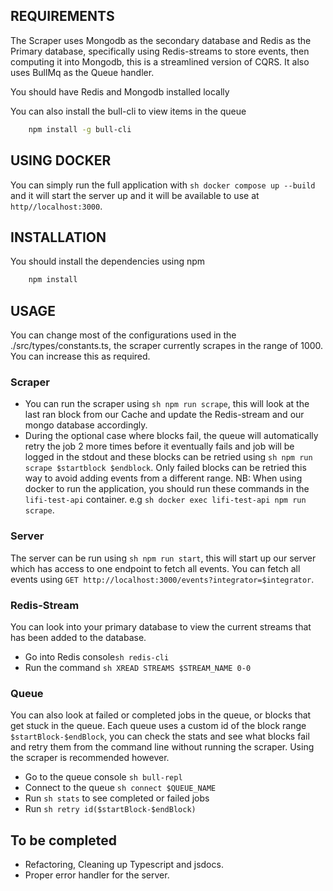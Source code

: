 ## REQUIREMENTS

The Scraper uses Mongodb as the secondary database and Redis as the Primary database, specifically using Redis-streams to store events, then computing it into Mongodb, this is a streamlined version of CQRS. It also uses BullMq as the Queue handler.

You should have Redis and Mongodb installed locally

You can also install the bull-cli to view items in the queue

```sh
    npm install -g bull-cli
```

## USING DOCKER

You can simply run the full application with `sh docker compose up --build` and it will start the server up and it will be available to use at `http//localhost:3000`.

## INSTALLATION

You should install the dependencies using npm

```sh
    npm install
```

## USAGE

You can change most of the configurations used in the ./src/types/constants.ts, the scraper currently scrapes in the range of 1000. You can increase this as required.

### Scraper

- You can run the scraper using `sh npm run scrape`, this will look at the last ran block from our Cache and update the Redis-stream and our mongo database accordingly.
- During the optional case where blocks fail, the queue will automatically retry the job 2 more times before it eventually fails and job will be logged in the stdout and these blocks can be retried using `sh npm run scrape $startblock $endblock`. Only failed blocks can be retried this way to avoid adding events from a different range.
  NB: When using docker to run the application, you should run these commands in the `lifi-test-api` container. e.g `sh docker exec lifi-test-api npm run scrape`.

### Server

The server can be run using `sh npm run start`, this will start up our server which has access to one endpoint to fetch all events.
You can fetch all events using `GET http://localhost:3000/events?integrator=$integrator`.

### Redis-Stream

You can look into your primary database to view the current streams that has been added to the database.

- Go into Redis console`sh redis-cli`
- Run the command `sh XREAD STREAMS $STREAM_NAME 0-0`

### Queue

You can also look at failed or completed jobs in the queue, or blocks that get stuck in the queue. Each queue uses a custom id of the block range `$startBlock-$endBlock`, you can check the stats and see what blocks fail and retry them from the command line without running the scraper. Using the scraper is recommended however.

- Go to the queue console `sh bull-repl`
- Connect to the queue `sh connect $QUEUE_NAME`
- Run `sh stats` to see completed or failed jobs
- Run `sh retry id($startBlock-$endBlock)`

## To be completed

- Refactoring, Cleaning up Typescript and jsdocs.
- Proper error handler for the server.
